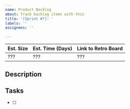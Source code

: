 ```yaml
---
name: Product Backlog
about: Track backlog items with this
title: '[Sprint #?]: '
labels: ''
assignees: ''

---
```


<!--- The sprint details for this item, remember to separate it with `|` --->
<!--- e.g. S | 7 days | https://github.com/dsaidgovsg/tcs-core/projects/28 --->
Est. Size | Est. Time (Days) | Link to Retro Board
--- | --- | ---
??? | ??? | ???

## Description
<!--- Describe the changes to be introduced in this sprint --->

## Tasks
<!--- List out tasks, reference issues/PRs for automatic tracking --->
<!--- - [ ] #1 (internal) or - [ ] dsaidgovsg/tcs-ui#1 (external) --->
- [ ]

